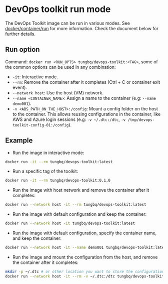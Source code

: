 # DevOps toolkit run mode

The DevOps Toolkit image can be run in various modes. See [docker/container/run](https://docs.docker.com/reference/cli/docker/container/run/) for more information. Check the document below for further details.

## Run option

Command: `docker run <RUN_OPTS> tungbq/devops-toolkit:<TAG>`, some of the common options can be used in any combination:

- `-it`: Interactive mode.
- `--rm`: Remove the container after it completes (Ctrl + C or container exit event).
- `--network host`: Use the host (VM) network.
- `--name <CONTAINER_NAME>`: Assign a name to the container (e.g: `--name demo001`).
- `-v <ABS_PATH_ON_THE_HOST>:/config`: Mount a config folder on the host to the container. This allows reusing configurations in the container, like AWS and Azure login sessions (e.g: `-v ~/.dtc:/dtc`, `-v /tmp/devops-toolkit-config-01:/config`).

## Example

- Run the image in interactive mode:

```bash
docker run -it --rm tungbq/devops-toolkit:latest
```

- Run a specific tag of the toolkit:

```bash
docker run -it --rm tungbq/devops-toolkit:0.1.0
```

- Run the image with host network and remove the container after it completes:

```bash
docker run --network host -it --rm tungbq/devops-toolkit:latest
```

- Run the image with default configuration and keep the container:

```bash
docker run --network host -it tungbq/devops-toolkit:latest
```

- Run the image with default configuration, specify the container name, and keep the container:

```bash
docker run --network host -it --name demo001 tungbq/devops-toolkit:latest
```

- Run the image and mount the configuration from the host, and remove the container after it completes:

```bash
mkdir -p ~/.dtc # or other location you want to store the configuration
docker run --network host -it --rm -v ~/.dtc:/dtc tungbq/devops-toolkit:latest
```
